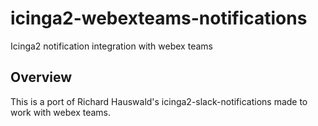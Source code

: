 <!--
  Title: Icinga Slack Notifications
  Description: Icinga 2 notification integration with slack
  Author: nisabek richard.hauswald
  -->

# icinga2-webexteams-notifications
Icinga2 notification integration with webex teams

## Overview

This is a port of Richard Hauswald's icinga2-slack-notifications made to work with webex teams.
